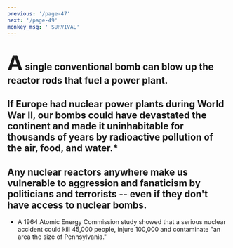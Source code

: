 ```yaml
---
previous: '/page-47'
next: '/page-49'
monkey_msg: ' SURVIVAL'
---
```


## <span style="font-size:47px;">A</span> single conventional bomb can blow up the reactor rods that fuel a power plant.
## If Europe had nuclear power plants during World War II, our bombs could have devastated the continent and made it uninhabitable for thousands of years by radioactive pollution of the air, food, and water.*
## Any nuclear reactors anywhere make us vulnerable to aggression and fanaticism by politicians and terrorists -- even if they don't have access to nuclear bombs.
* A 1964 Atomic Energy Commission study showed that a serious nuclear accident could kill 45,000 people, injure 100,000 and contaminate "an area the size of Pennsylvania."
